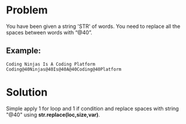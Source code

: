# Problem

You have been given a string 'STR' of words. You need to replace all the spaces between words with “@40”.

## Example:

`Coding Ninjas Is A Coding Platform `
`Coding@40Ninjas@40Is@40A@40Coding@40Platform`

# Solution

Simple apply 1 for loop and 1 if condition and replace spaces with string "@40" using **str.replace(loc,size,var)**.
